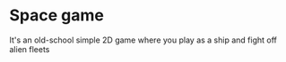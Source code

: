# Space game

It's an old-school simple 2D game where you play as a ship and fight off alien fleets
